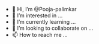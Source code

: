 - 👋 Hi, I’m @Pooja-palimkar
- 👀 I’m interested in ...
- 🌱 I’m currently learning ...
- 💞️ I’m looking to collaborate on ...
- 📫 How to reach me ...

<!---
Pooja-palimkar/Pooja-palimkar is a ✨ special ✨ repository because its `README.md` (this file) appears on your GitHub profile.
You can click the Preview link to take a look at your changes.
--->
